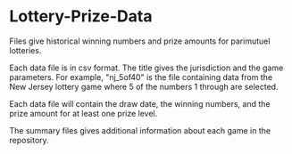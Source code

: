 Lottery-Prize-Data
==================

Files give historical winning numbers and prize amounts for parimutuel lotteries.

Each data file is in csv format. The title gives the jurisdiction and the game parameters. For example, "nj_5of40" is the file containing data from the New Jersey lottery game where 5 of the numbers 1 through are selected.

Each data file will contain the draw date, the winning numbers, and the prize amount for at least one prize level.

The summary files gives additional information about each game in the repository.
